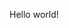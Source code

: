 Hello world!
<!--
### 👾 안녕하세요. 김다경입니다.
- 사이드 프로젝트를 통해 직접 경험하는 것을 좋아합니다.
- 도구 제작하는 것을 좋아합니다.
- 다양한 관점으로 문제를 파악하고 자신만의 결론을 도출하는 것을 좋아합니다. 

### 👀 Interest
- Cloud & Cloud Security
  - Private Cloud(Openstack)
  - Public Cloud(NCP, AWS, GCP)
- Golang
- Kubernetes
  
### 🕺🏻 Activities
- BoB(차세대 보안리더 양성 프로그램) 12기 디지털포렌식 트랙
- 글또 10기

### 💻 Side Projects

|프로젝트|설명|기간|
|---|---|---|
|[OpsAthlan](https://github.com/S0okJu/OpsAthlan)|Openstack 환경에서 수행하는 시나리오 기반 개발, 배포, 운영 프로젝트 | 2024.09 ~ 현재 | 
|[GoNetWorker](https://github.com/S0okJu/GoNetWorker)| 네트워크 기반 시뮬레이션 도구|2024.08 ~ 현재|

### 👥 Team Projects

|프로젝트|설명|기간|
|---|---|---|
|[Moarium](https://github.com/Moarium/Moarium)|고시원 인원 관리 애플리케이션| 2024.01 ~ 2024.02 | 
|[OSSISTANT](https://github.com/ICHEaccount/Ossistant)|범죄자 프로파일링을 위한 분석 도구 |2023.09 ~ 2023.12 |

### 🐈 My GitHub 

![Top Langs](https://github-readme-stats.vercel.app/api/top-langs/?username=s0okju&layout=compact&exclude_repo=D7MeKz.github.io,Portscan.chosun.final&hide=Mustache,Smarty,html)
-->
